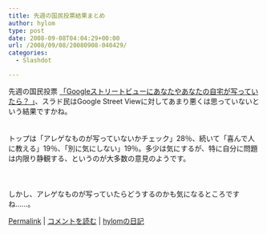 ```yaml
---
title: 先週の国民投票結果まとめ
author: hylom
type: post
date: 2008-09-08T04:04:29+00:00
url: /2008/09/08/20080908-040429/
categories:
  - Slashdot

---
```

先週の国民投票 [「Googleストリートビューにあなたやあなたの自宅が写っていたら？ 」][1]、スラド民はGoogle Street Viewに対してあまり悪くは思っていないという結果ですかね。  
</br>   
トップは「アレゲなものが写っていないかチェック」28％、続いて「喜んで人に教える」19％、「別に気にしない」19％。多少は気にするが、特に自分に問題は内限り静観する、というのが大多数の意見のようです。</br>  
</br>   
しかし、アレゲなものが写っていたらどうするのかも気になるところですね……。</br> 

   [Permalink][2] |    [コメントを読む][3] |    [hylomの日記][4] 

</br>

 [1]: http://slashdot.jp/pollBooth.pl?qid=376&aid=-1
 [2]: http://slashdot.jp/~hylom/journal/451627
 [3]: http://slashdot.jp/~hylom/journal/451627#acomments
 [4]: http://slashdot.jp/~hylom/journal/
